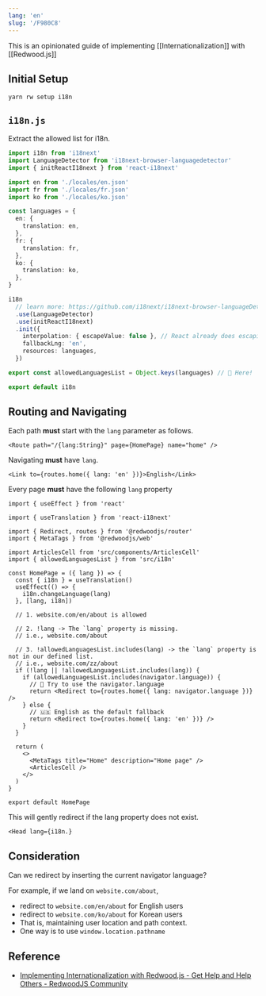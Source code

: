 ```yaml
---
lang: 'en'
slug: '/F980C8'
---
```


This is an opinionated guide of implementing [[Internationalization]] with [[Redwood.js]]

## Initial Setup

```
yarn rw setup i18n
```

## `i18n.js`

Extract the allowed list for i18n.

```ts
import i18n from 'i18next'
import LanguageDetector from 'i18next-browser-languagedetector'
import { initReactI18next } from 'react-i18next'

import en from './locales/en.json'
import fr from './locales/fr.json'
import ko from './locales/ko.json'

const languages = {
  en: {
    translation: en,
  },
  fr: {
    translation: fr,
  },
  ko: {
    translation: ko,
  },
}

i18n
  // learn more: https://github.com/i18next/i18next-browser-languageDetector
  .use(LanguageDetector)
  .use(initReactI18next)
  .init({
    interpolation: { escapeValue: false }, // React already does escaping
    fallbackLng: 'en',
    resources: languages,
  })

export const allowedLanguagesList = Object.keys(languages) // 🤟 Here!

export default i18n
```

## Routing and Navigating

Each path **must** start with the `lang` parameter as follows.

```tsx
<Route path="/{lang:String}" page={HomePage} name="home" />
```

Navigating **must** have `lang`.

```tsx
<Link to={routes.home({ lang: 'en' })}>English</Link>
```

Every page **must** have the following `lang` property

```tsx
import { useEffect } from 'react'

import { useTranslation } from 'react-i18next'

import { Redirect, routes } from '@redwoodjs/router'
import { MetaTags } from '@redwoodjs/web'

import ArticlesCell from 'src/components/ArticlesCell'
import { allowedLanguagesList } from 'src/i18n'

const HomePage = ({ lang }) => {
  const { i18n } = useTranslation()
  useEffect(() => {
    i18n.changeLanguage(lang)
  }, [lang, i18n])

  // 1. website.com/en/about is allowed

  // 2. !lang -> The `lang` property is missing.
  // i.e., website.com/about

  // 3. !allowedLanguagesList.includes(lang) -> the `lang` property is not in our defined list.
  // i.e., website.com/zz/about
  if (!lang || !allowedLanguagesList.includes(lang)) {
    if (allowedLanguagesList.includes(navigator.language)) {
      // 💬 Try to use the navigator.language
      return <Redirect to={routes.home({ lang: navigator.language })} />
    } else {
      // 🇺🇸 English as the default fallback
      return <Redirect to={routes.home({ lang: 'en' })} />
    }
  }

  return (
    <>
      <MetaTags title="Home" description="Home page" />
      <ArticlesCell />
    </>
  )
}

export default HomePage
```

This will gently redirect if the lang property does not exist.

```tsx
<Head lang={i18n.}
```

## Consideration

Can we redirect by inserting the current navigator language?

For example, if we land on `website.com/about`,

- redirect to `website.com/en/about` for English users
- redirect to `website.com/ko/about` for Korean users
- That is, maintaining user location and path context.
- One way is to use `window.location.pathname`

## Reference

- [Implementing Internationalization with Redwood.js - Get Help and Help Others - RedwoodJS Community](https://community.redwoodjs.com/t/implementing-internationalization-with-redwood-js/5004?u=anaclumos)
